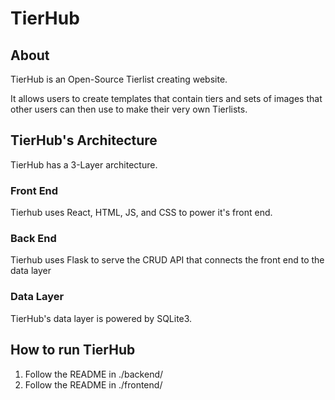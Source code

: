 # TierHub

## About
TierHub is an Open-Source Tierlist creating website.

It allows users to create templates that contain tiers and sets of images that other users can then use to make their very own Tierlists.

## TierHub's Architecture
TierHub has a 3-Layer architecture.


### Front End
Tierhub uses React, HTML, JS, and CSS to power it's front end.

### Back End
Tierhub uses Flask to serve the CRUD API that connects the front end to the data layer

### Data Layer
TierHub's data layer is powered by SQLite3.

## How to run TierHub
1. Follow the README in ./backend/
2. Follow the README in ./frontend/
